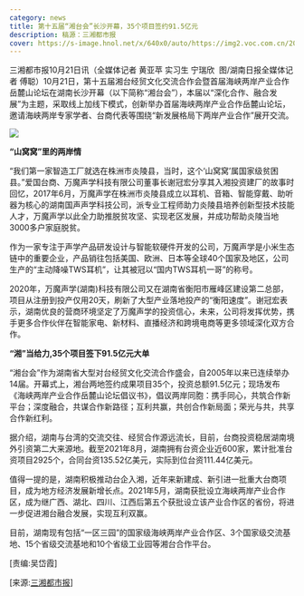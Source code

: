 ```yaml
---
category: news
title: 第十五届“湘台会”长沙开幕，35个项目签约91.5亿元
description: 稿源：三湘都市报
cover: https://s-image.hnol.net/x/640x0/auto/https://img2.voc.com.cn/2021/10/21/09d159442960cecf718414ee3b12f6959f26affd1634815439.jpg
---
```

三湘都市报10月21日讯（全媒体记者 黄亚苹 实习生 宁瑞欣  图/湖南日报全媒体记者 傅聪）10月21日，第十五届湘台经贸文化交流合作会暨首届海峡两岸产业合作岳麓山论坛在湖南长沙开幕（以下简称“湘台会”），本届以“深化合作、融合发展”为主题，采取线上加线下模式，创新举办首届海峡两岸产业合作岳麓山论坛，邀请海峡两岸专家学者、台商代表等围绕“新发展格局下两岸产业合作”展开交流。

![](https://s-image.hnol.net/x/640x0/auto/https://img2.voc.com.cn/2021/10/21/09d159442960cecf718414ee3b12f6959f26affd1634815439.jpg)

**“山窝窝”里的两岸情**

“我们第一家智造工厂就选在株洲市炎陵县，当时，这个‘山窝窝’属国家级贫困县。”爱国台商、万魔声学科技有限公司董事长谢冠宏分享其入湘投资建厂的故事时回忆，2017年6月，万魔声学在株洲市炎陵县成立以耳机、音箱、智能穿戴、助听器为核心的湖南国声声学科技公司，派专业工程师助力炎陵县培养创新型技术技能人才，万魔声学以此全力助推脱贫攻坚、实现老区发展，并成功帮助炎陵当地3000多户家庭脱贫。

作为一家专注于声学产品研发设计与智能软硬件开发的公司，万魔声学是小米生态链中的重要企业，产品销往包括美国、欧洲、日本等全球40个国家及地区，公司生产的“主动降噪TWS耳机”，让其被冠以“国内TWS耳机一哥”的称号。

2020年，万魔声学(湖南)科技有限公司又在湖南省衡阳市雁峰区建设第二总部，项目从注册到投产仅用20天，刷新了大型产业落地投产的“衡阳速度”。谢冠宏表示，湖南优良的营商环境坚定了万魔声学的投资信心，未来，公司将发挥优势，携手更多合作伙伴在智能家电、新材料、直播经济和跨境电商等更多领域深化双方合作。

**“湘”当给力,35个项目签下91.5亿元大单**

“湘台会”作为湖南省大型对台经贸文化交流合作盛会，自2005年以来已连续举办14届。开幕式上，湘台两地签约成果项目35个，投资总额91.5亿元；现场发布《海峡两岸产业合作岳麓山论坛倡议书》，倡议两岸同胞：携手同心，共筑合作新平台；深度融合，共谋合作新路径；互利共赢，共创合作新局面；荣光与共，共享合作新红利。

据介绍，湖南与台湾的交流交往、经贸合作源远流长，目前，台商投资稳居湖南境外引资第二大来源地。截至2021年8月，湖南拥有台资企业近600家，累计批准台资项目2925个，合同台资135.52亿美元，实际到位台资111.44亿美元。

值得一提的是，湖南积极推动台企入湘，近年来新建成、新引进一批重大台商项目，成为地方经济发展新增长点。2021年5月，湖南获批设立海峡两岸产业合作区，成为继广西、湖北、四川、江西后第五个获批设立该产业合作区的省份，将进一步促进湘台融合发展，实现互利双赢。

目前，湖南现有包括“一区三园”的国家级海峡两岸产业合作区、3个国家级交流基地、15个省级交流基地和10个省级工业园等湘台合作平台。

\[责编:吴岱霞]

[来源:[三湘都市报](http://sxdsb.voc.com.cn/)]